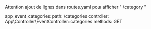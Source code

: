 Attention ajout de lignes dans routes.yaml pour afficher " \category "

app_event_categories:
    path: /categories
    controller: App\Controller\EventController::categories
    methods: GET
